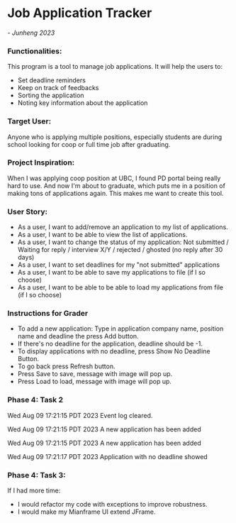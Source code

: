 # Job Application Tracker
*- Junheng 2023*
### Functionalities:
This program is a tool to manage job applications. It will
help the users to:
- Set deadline reminders
- Keep on track of feedbacks
- Sorting the application
- Noting key information about the application

### Target User:
Anyone who is applying multiple positions, especially 
students are during school looking for coop or full time job after
graduating.

### Project Inspiration:
When I was applying coop position at UBC, I found PD portal
being really hard to use. And now I'm about to graduate, which
puts me in a position of making tons of applications again.
This makes me want to create this tool.

### User Story:
- As a user, I want to add/remove an application to my list of applications.
- As a user, I want to be able to view the list of applications.
- As a user, I want to change the status of my application: Not submitted / 
Waiting for reply / interview X/Y / rejected / ghosted (no reply after 30 days)
- As a user, I want to set deadlines for my "not submitted" applications
- As a user, I want to be able to save my applications to file (if I so choose)
- As a user, I want to be able to be able to load my applications from file (if I so choose)

### Instructions for Grader
- To add a new application: Type in application company name, position name and deadline the press Add button.
- If there's no deadline for the application, deadline should be -1.
- To display applications with no deadline, press Show No Deadline Button.
- To go back press Refresh button.
- Press Save to save, message with image will pop up.
- Press Load to load, message with image will pop up.

### Phase 4: Task 2
Wed Aug 09 17:21:15 PDT 2023
Event log cleared.

Wed Aug 09 17:21:15 PDT 2023
A new application has been added

Wed Aug 09 17:21:15 PDT 2023
A new application has been added

Wed Aug 09 17:21:17 PDT 2023
Application with no deadline showed

### Phase 4: Task 3:
If I had more time:
- I would refactor my code with exceptions to improve robustness.
- I would make my Mianframe UI extend JFrame.
